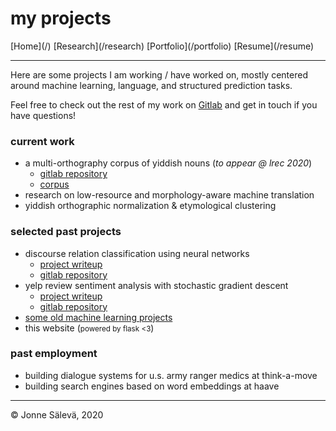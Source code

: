 <div id='topheader'>

# my projects

</div>

<thead>

<tr>

  <td>[Home](/)</td>

  <td>[Research](/research)</td>

  <td>[Portfolio](/portfolio)</td>

  <td>[Resume](/resume)</td>

</tr>

</thead>

---

Here are some projects I am working / have worked on, mostly centered around machine learning, language, and structured prediction tasks. 

Feel free to check out the rest of my work on [Gitlab](https://www.gitlab.com/jonnesaleva) and get in touch if you have questions!

### current work

- a multi-orthography corpus of yiddish nouns (*to appear @ lrec 2020*)
    - [gitlab repository](/yi-lrec)
    - [corpus](/multi-orthography-yiddish-corpus)
- research on low-resource and morphology-aware machine translation
- yiddish orthographic normalization & etymological clustering

### selected past projects

- discourse relation classification using neural networks
  - [project writeup](/discourse-relation-classification)
  - [gitlab repository](https://gitlab.com/jonnesaleva/discourse-relation-classification)
- yelp review sentiment analysis with stochastic gradient descent
  - [project writeup](/yelp-sentiment-analysis)
  - [gitlab repository](https://gitlab.com/jonnesaleva/maxent-sgd-from-scratch)
- [some old machine learning projects](https://gitlab.com/jonnesaleva/old-ml-projects)
- this website (<small>powered by flask <3</small>)

### past employment

- building dialogue systems for u.s. army ranger medics at think-a-move
- building search engines based on word embeddings at haave

---

<tfoot>

<tr>

  <td>© Jonne Sälevä, 2020 </td>

</tr>

</tfoot>
